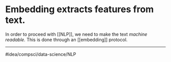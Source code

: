 # Embedding extracts features from text.
In order to proceed with [[NLP]], we need to make the text *machine readable.* This is done through an [[embedding]] protocol.

---
#idea/compsci/data-science/NLP 